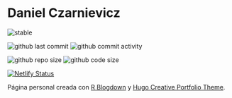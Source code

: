 # Daniel Czarnievicz

![stable](https://img.shields.io/badge/lifecycle-stable-brightgreen.svg)

![github last commit](https://img.shields.io/github/last-commit/daczarne/DanielCzarnievicz)
![github commit activity](https://img.shields.io/github/commit-activity/w/daczarne/DanielCzarnievicz)

![github repo size](https://img.shields.io/github/repo-size/daczarne/DanielCzarnievicz)
![github code size](https://img.shields.io/github/languages/code-size/daczarne/DanielCzarnievicz)

[![Netlify Status](https://api.netlify.com/api/v1/badges/4add2e59-6f9f-4243-9568-2e02c39b05c4/deploy-status)](https://app.netlify.com/sites/danielczarnievicz/deploys)

Página personal creada con [R Blogdown](https://github.com/rstudio/blogdown) y [Hugo Creative Portfolio Theme](https://github.com/kishaningithub/hugo-creative-portfolio-theme).
